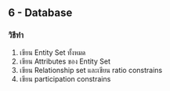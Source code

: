 ## 6 - Database

### วิธีทำ
1. เขียน Entity Set ทั้งหมด
2. เขียน Attributes ของ Entity Set
3. เขียน Relationship set และเขียน ratio constrains
4. เขียน participation constrains